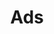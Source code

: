 ---
title: "Ads"
description: "Ads api"
slug: "ads"
items:
 - name: 
layout: ads
outputs:
  - JSON
---